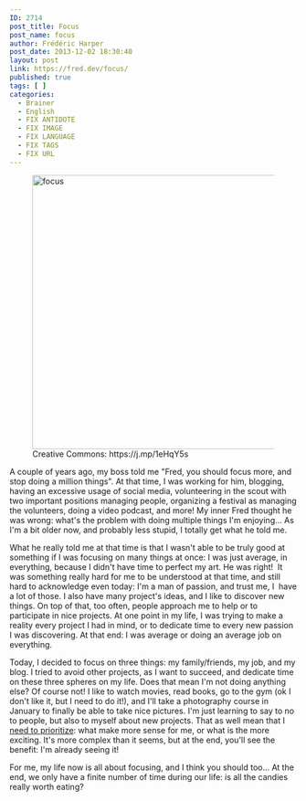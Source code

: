 ```yaml
---
ID: 2714
post_title: Focus
post_name: focus
author: Frédéric Harper
post_date: 2013-12-02 18:30:40
layout: post
link: https://fred.dev/focus/
published: true
tags: [ ]
categories:
  - Brainer
  - English
  - FIX ANTIDOTE
  - FIX IMAGE
  - FIX LANGUAGE
  - FIX TAGS
  - FIX URL
---
```

<figure><img alt="focus" src="http://fred.dev/wp-content/uploads/2013/12/focus.jpg" width="600" height="480"/><figcaption> Creative Commons: https://j.mp/1eHqY5s</figcaption></figure><p style="text-align:left">A couple of years ago, my boss told me "Fred, you should focus more, and stop doing a million things". At that time, I was working for him, blogging, having an excessive usage of social media, volunteering in the scout with two important positions managing people, organizing a festival as managing the volunteers, doing a video podcast, and more! My inner Fred thought he was wrong: what's the problem with doing multiple things I'm enjoying... As I'm a bit older now, and probably less stupid, I totally get what he told me.</p><p>What he really told me at that time is that I wasn't able to be truly good at something if I was focusing on many things at once: I was just average, in everything, because I didn't have time to perfect my art. He was right!  It was something really hard for me to be understood at that time, and still hard to acknowledge even today: I'm a man of passion, and trust me, I  have a lot of those. I also have many project's ideas, and I like to discover new things. On top of that, too often, people approach me to help or to participate in nice projects. At one point in my life, I was trying to make a reality every project I had in mind, or to dedicate time to every new passion I was discovering. At that end: I was average or doing an average job on everything.</p><p>Today, I decided to focus on three things: my family/friends, my job, and my blog. I tried to avoid other projects, as I want to succeed, and dedicate time on these three spheres on my life. Does that mean I'm not doing anything else? Of course not! I like to watch movies, read books, go to the gym (ok I don't like it, but I need to do it!), and I'll take a photography course in January to finally be able to take nice pictures. I'm just learning to say to no to people, but also to myself about new projects. That as well mean that I <a title="So you don’t have time? Bullshit!" href="http://fred.dev/so-you-dont-have-time-bullshit/">need to prioritize</a>: what make more sense for me, or what is the more exciting. It's more complex than it seems, but at the end, you'll see the benefit: I'm already seeing it!</p><p>For me, my life now is all about focusing, and I think you should too... At the end, we only have a finite number of time during our life: is all the candies really worth eating?</p> 